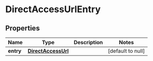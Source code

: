 # DirectAccessUrlEntry

## Properties
Name | Type | Description | Notes
------------ | ------------- | ------------- | -------------
**entry** | [**DirectAccessUrl**](DirectAccessUrl.md) |  | [default to null]


